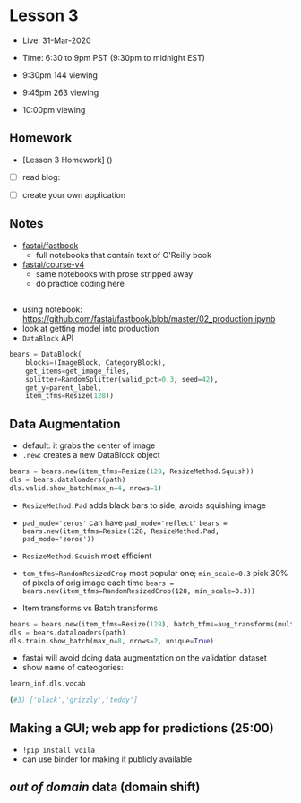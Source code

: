 # Lesson 3
- Live:  31-Mar-2020
- Time: 6:30 to 9pm PST  (9:30pm to midnight EST)

- 9:30pm  144 viewing
- 9:45pm  263 viewing
- 10:00pm  viewing

## Homework
- [Lesson 3 Homework] ()

- [ ] read blog: [](https://www.fast.ai/2016/12/29/uses-of-ai/)
- [ ] create your own application


## Notes
- [fastai/fastbook](https://github.com/fastai/fastbook)
  - full notebooks that contain text of O'Reilly book
- [fastai/course-v4](https://github.com/fastai/course-v4) 
  - same notebooks with prose stripped away
  - do practice coding here

## 
- using notebook:  https://github.com/fastai/fastbook/blob/master/02_production.ipynb
- look at getting model into production
- `DataBlock` API
```python
bears = DataBlock(
    blocks=(ImageBlock, CategoryBlock), 
    get_items=get_image_files, 
    splitter=RandomSplitter(valid_pct=0.3, seed=42),
    get_y=parent_label,
    item_tfms=Resize(128))
```

## Data Augmentation
- default: it grabs the center of image
- `.new`: creates a new DataBlock object
```python
bears = bears.new(item_tfms=Resize(128, ResizeMethod.Squish))
dls = bears.dataloaders(path)
dls.valid.show_batch(max_n=4, nrows=1)
```
- `ResizeMethod.Pad` adds black bars to side, avoids squishing image
- `pad_mode='zeros'` can have `pad_mode='reflect'`
`bears = bears.new(item_tfms=Resize(128, ResizeMethod.Pad, pad_mode='zeros'))`
- `ResizeMethod.Squish` most efficient
- `tem_tfms=RandomResizedCrop` most popular one; `min_scale=0.3` pick 30% of pixels of orig image each time
`bears = bears.new(item_tfms=RandomResizedCrop(128, min_scale=0.3))`

- Item transforms vs Batch transforms
```python
bears = bears.new(item_tfms=Resize(128), batch_tfms=aug_transforms(mult=2))
dls = bears.dataloaders(path)
dls.train.show_batch(max_n=8, nrows=2, unique=True)
```
- fastai will avoid doing data augmentation on the validation dataset
- show name of cateogories:
```python
learn_inf.dls.vocab
```
```bash
(#3) ['black','grizzly','teddy']
```

## Making a GUI; web app for predictions (25:00)
- `!pip install voila`
- can use binder for making it publicly available

## *out of domain* data (domain shift)



